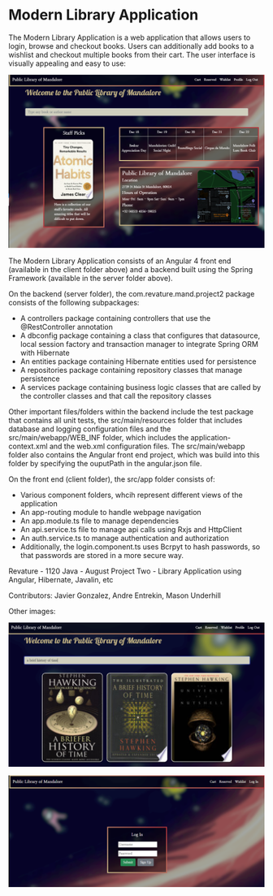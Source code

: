 # Modern Library Application

The Modern Library Application is a web application that allows users to login, browse and checkout books. Users can additionally add books to a wishlist and checkout multiple books from their cart. The user interface is visually appealing and easy to use:

![alt text](https://github.com/UNDERHMA/ModernLibrary/blob/main/images/home.PNG)

The Modern Library Application consists of an Angular 4 front end (available in the client folder above) and a backend built using the Spring Framework (available in the server folder above). 

On the backend (server folder), the com.revature.mand.project2 package consists of the following subpackages:
- A controllers package containing controllers that use the @RestController annotation
- A dbconfig package containing a class that configures that datasource, local session factory and transaction manager to integrate Spring ORM with Hibernate
- An entities package containing Hibernate entities used for persistence
- A repositories package containing repository classes that manage persistence
- A services package containing business logic classes that are called by the controller classes and that call the repository classes
 
 Other important files/folders within the backend include the test package that contains all unit tests, the src/main/resources folder that includes database and logging configuration files and the src/main/webapp/WEB_INF folder, which includes the application-context.xml and the web.xml configuration files. The src/main/webapp folder also contains the Angular front end project, which was build into this folder by specifying the ouputPath in the angular.json file.
 
 On the front end (client folder), the src/app folder consists of:
 - Various component folders, whcih represent different views of the application
 - An app-routing module to handle webpage navigation
 - An app.module.ts file to manage dependencies
 - An api.service.ts file to manage api calls using Rxjs and HttpClient
 - An auth.service.ts to manage authentication and authorization
 - Additionally, the login.component.ts uses Bcrpyt to hash passwords, so that passwords are stored in a more secure way.
 

Revature - 1120 Java - August
Project Two - Library Application using Angular, Hibernate, Javalin, etc

Contributors: 
Javier Gonzalez,
Andre Entrekin,
Mason Underhill

Other images:

![alt text](https://github.com/UNDERHMA/ModernLibrary/blob/main/images/books.PNG)

![alt text](https://github.com/UNDERHMA/ModernLibrary/blob/main/images/login.PNG)
